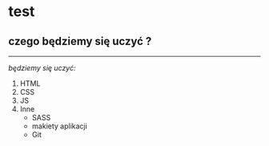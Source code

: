 # test

## czego będziemy się uczyć ?

---

_będziemy się uczyć:_

1. HTML
1. CSS
1. JS
1. Inne
   - SASS
   - makiety aplikacji
   - Git
